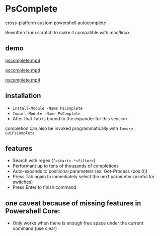 # PsComplete
cross-platform custom powershell autocomplete

Rewritten from scratch to make it compatible with mac/linux

## demo  

[pscomplete.mp4](https://github.com/aciq/pscomplete/blob/main/_resources/pscomplete.webm?raw=true)


[pscomplete.mp4](_resources/pscomplete.webm)


[pscomplete.mp4](https://user-images.githubusercontent.com/36763595/200974081-f4d23c73-40b0-4ac8-98fa-5c4df28b127c.webm)


## installation

- `Install-Module -Name PsComplete`
- `Import-Module -Name PsComplete`
- After that Tab is bound to the expander for this session

completion can also be invoked programmatically with `Invoke-GuiPsComplete`


## features

- Search with regex (`^<start>.*<filter>`)
- Performant up to tens of thousands of completions
- Auto-expands to positional parameters (ex. Get-Process (pos.0))
- Press Tab again to immediately select the next parameter (useful for switches)
- Press Enter to finish command

## one caveat because of missing features in Powershell Core:

- Only works when there is enough free space under the current command (use clear)

<!-- 
- the color Black does not exist in windows, it's the background color. however it does exist on linux
- blank color (-1) only exists on linux, throws an exception on windows
- the coordinate systems of linux pwsh and windows are different (windows coordinates are -1)
- there is no way to access the buffer on linux, but it can be overridden with a new array which is destructive to previous screen contents
- there is no way to fill a rectangle on linux using SetBufferContents 
-->


